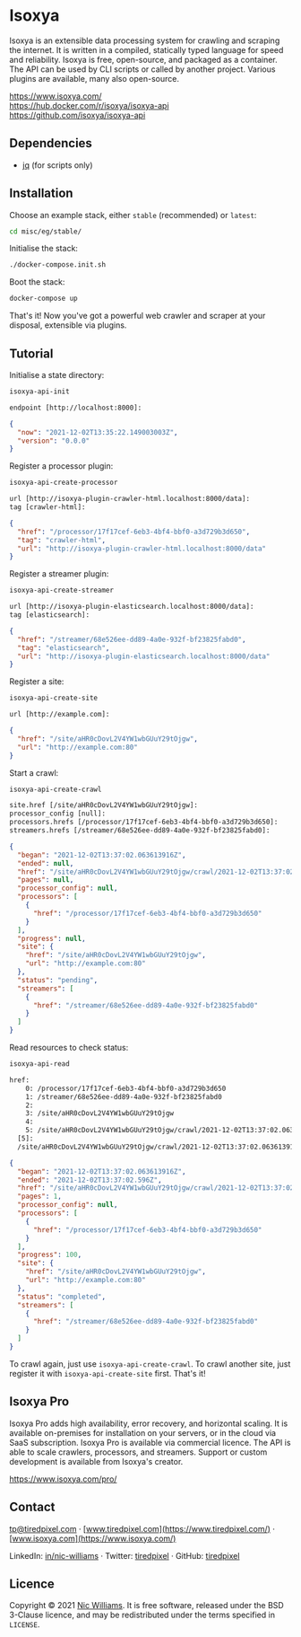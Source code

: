 # Isoxya

Isoxya is an extensible data processing system for crawling and scraping the internet. It is written in a compiled, statically typed language for speed and reliability. Isoxya is free, open-source, and packaged as a container. The API can be used by CLI scripts or called by another project. Various plugins are available, many also open-source.

https://www.isoxya.com/  
https://hub.docker.com/r/isoxya/isoxya-api  
https://github.com/isoxya/isoxya-api  


## Dependencies

- [jq](https://stedolan.github.io/jq/) (for scripts only)


## Installation

Choose an example stack, either `stable` (recommended) or `latest`:

```sh
cd misc/eg/stable/
```

Initialise the stack:

```sh
./docker-compose.init.sh
```

Boot the stack:

```sh
docker-compose up
```

That's it! Now you've got a powerful web crawler and scraper at your disposal, extensible via plugins.


## Tutorial

Initialise a state directory:

```sh
isoxya-api-init
```

```txt
endpoint [http://localhost:8000]: 
```

```json
{
  "now": "2021-12-02T13:35:22.149003003Z",
  "version": "0.0.0"
}
```

Register a processor plugin:

```sh
isoxya-api-create-processor
```

```txt
url [http://isoxya-plugin-crawler-html.localhost:8000/data]: 
tag [crawler-html]: 
```

```json
{
  "href": "/processor/17f17cef-6eb3-4bf4-bbf0-a3d729b3d650",
  "tag": "crawler-html",
  "url": "http://isoxya-plugin-crawler-html.localhost:8000/data"
}
```

Register a streamer plugin:

```sh
isoxya-api-create-streamer
```

```txt
url [http://isoxya-plugin-elasticsearch.localhost:8000/data]: 
tag [elasticsearch]: 
```

```json
{
  "href": "/streamer/68e526ee-dd89-4a0e-932f-bf23825fabd0",
  "tag": "elasticsearch",
  "url": "http://isoxya-plugin-elasticsearch.localhost:8000/data"
}
```

Register a site:

```sh
isoxya-api-create-site
```

```txt
url [http://example.com]: 
```

```json
{
  "href": "/site/aHR0cDovL2V4YW1wbGUuY29tOjgw",
  "url": "http://example.com:80"
}
```

Start a crawl:

```sh
isoxya-api-create-crawl
```

```txt
site.href [/site/aHR0cDovL2V4YW1wbGUuY29tOjgw]: 
processor_config [null]: 
processors.hrefs [/processor/17f17cef-6eb3-4bf4-bbf0-a3d729b3d650]: 
streamers.hrefs [/streamer/68e526ee-dd89-4a0e-932f-bf23825fabd0]: 
```

```json
{
  "began": "2021-12-02T13:37:02.063613916Z",
  "ended": null,
  "href": "/site/aHR0cDovL2V4YW1wbGUuY29tOjgw/crawl/2021-12-02T13:37:02.063613916Z",
  "pages": null,
  "processor_config": null,
  "processors": [
    {
      "href": "/processor/17f17cef-6eb3-4bf4-bbf0-a3d729b3d650"
    }
  ],
  "progress": null,
  "site": {
    "href": "/site/aHR0cDovL2V4YW1wbGUuY29tOjgw",
    "url": "http://example.com:80"
  },
  "status": "pending",
  "streamers": [
    {
      "href": "/streamer/68e526ee-dd89-4a0e-932f-bf23825fabd0"
    }
  ]
}
```

Read resources to check status:

```sh
isoxya-api-read
```

```txt
href:
    0: /processor/17f17cef-6eb3-4bf4-bbf0-a3d729b3d650
    1: /streamer/68e526ee-dd89-4a0e-932f-bf23825fabd0
    2: 
    3: /site/aHR0cDovL2V4YW1wbGUuY29tOjgw
    4: 
    5: /site/aHR0cDovL2V4YW1wbGUuY29tOjgw/crawl/2021-12-02T13:37:02.063613916Z
  [5]: 
  /site/aHR0cDovL2V4YW1wbGUuY29tOjgw/crawl/2021-12-02T13:37:02.063613916Z
```

```json
{
  "began": "2021-12-02T13:37:02.063613916Z",
  "ended": "2021-12-02T13:37:02.596Z",
  "href": "/site/aHR0cDovL2V4YW1wbGUuY29tOjgw/crawl/2021-12-02T13:37:02.063613916Z",
  "pages": 1,
  "processor_config": null,
  "processors": [
    {
      "href": "/processor/17f17cef-6eb3-4bf4-bbf0-a3d729b3d650"
    }
  ],
  "progress": 100,
  "site": {
    "href": "/site/aHR0cDovL2V4YW1wbGUuY29tOjgw",
    "url": "http://example.com:80"
  },
  "status": "completed",
  "streamers": [
    {
      "href": "/streamer/68e526ee-dd89-4a0e-932f-bf23825fabd0"
    }
  ]
}
```

To crawl again, just use `isoxya-api-create-crawl`. To crawl another site, just register it with `isoxya-api-create-site` first. That's it!


## Isoxya Pro

Isoxya Pro adds high availability, error recovery, and horizontal scaling. It is available on-premises for installation on your servers, or in the cloud via SaaS subscription. Isoxya Pro is available via commercial licence. The API is able to scale crawlers, processors, and streamers. Support or custom development is available from Isoxya's creator.

https://www.isoxya.com/pro/  


## Contact

[tp@tiredpixel.com](mailto:tp@tiredpixel.com) · [www.tiredpixel.com](https://www.tiredpixel.com/) · [www.isoxya.com](https://www.isoxya.com/)

LinkedIn: [in/nic-williams](https://www.linkedin.com/in/nic-williams/) · Twitter: [tiredpixel](https://twitter.com/tiredpixel/) · GitHub: [tiredpixel](https://github.com/tiredpixel)


## Licence

Copyright © 2021 [Nic Williams](https://www.tiredpixel.com/). It is free software, released under the BSD 3-Clause licence, and may be redistributed under the terms specified in `LICENSE`.
